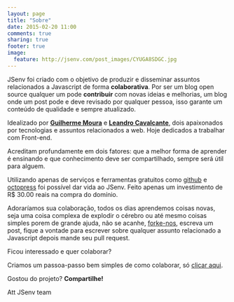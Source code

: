 ```yaml
---
layout: page
title: "Sobre"
date: 2015-02-20 11:00
comments: true
sharing: true
footer: true
image:
  feature: http://jsenv.com/post_images/CYUGA8SDGC.jpg
---
```


JSenv foi criado com o objetivo de produzir e disseminar assuntos relacionados a Javascript de forma **colaborativa**. Por ser um blog open source qualquer um pode **contribuir** com novas ideias e melhorias, um blog onde um post pode e deve revisado por qualquer pessoa, isso garante um conteúdo de qualidade e sempre atualizado.

Idealizado por **[Guilherme Moura](https://twitter.com/ogmoura)** e **[Leandro Cavalcante](https://twitter.com/Lezado)**, dois apaixonados por tecnologias e assuntos relacionados a web. Hoje dedicados a trabalhar com Front-end. 

Acreditam profundamente em dois fatores: que a melhor forma de aprender é ensinando e que conhecimento deve ser compartilhado, sempre será útil para alguem.

Utilizando apenas de serviços e ferramentas gratuitos como [github](https://pages.github.com/) e [octopress](http://octopress.org/) foi possível dar vida ao JSenv. Feito apenas um investimento de R$ 30.00 reais na compra do domínio.

Adoraríamos sua colaboração, todos os dias aprendemos coisas novas, seja uma coisa complexa de explodir o cérebro ou até mesmo coisas simples porem de grande ajuda, não se acanhe,  [forke-nos](https://github.com/gmoura/jsenv), escreva um post, fique a vontade para escrever sobre qualquer assunto relacionado a Javascript depois mande seu pull request.

Ficou interessado e quer colaborar?

Criamos um passoa-passo bem simples de como colaborar, só [clicar aqui](/como-colaborar).

Gostou do projeto? **Compartilhe!**

Att JSenv team

